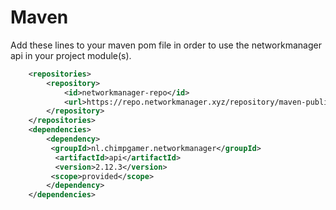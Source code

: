 # Maven

Add these lines to your maven pom file in order to use the networkmanager api in your project module(s).



```xml
    <repositories>
        <repository>
            <id>networkmanager-repo</id>
            <url>https://repo.networkmanager.xyz/repository/maven-public/</url>
        </repository>
    </repositories>
    <dependencies>
        <dependency>
         <groupId>nl.chimpgamer.networkmanager</groupId>
          <artifactId>api</artifactId>
          <version>2.12.3</version>
         <scope>provided</scope>
        </dependency>
    </dependencies>
```

